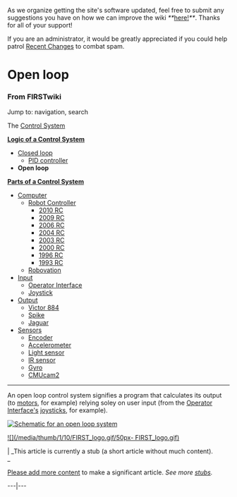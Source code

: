 As we organize getting the site's software updated, feel free to submit any
suggestions you have on how we can improve the wiki
_**_[here!](/index.php/User:Hallry/Suggestions "User:Hallry/Suggestions"
)_**_. Thanks for all of your support!

If you are an administrator, it would be greatly appreciated if you could help
patrol [Recent Changes](/index.php/Special:Recentchanges
"Special:Recentchanges" ) to combat spam.

# Open loop

### From FIRSTwiki

Jump to: navigation, search

The [Control System](/index.php/Control_system "Control system" )

**[Logic of a Control System](/index.php/Logic_of_a_control_system "Logic of a control system" )**

  * [Closed loop](/index.php/Closed_loop "Closed loop" )
    * [PID controller](/index.php/PID_controller "PID controller" )
  * **Open loop**

**[Parts of a Control System](/index.php/Parts_of_a_control_system "Parts of a control system" )**

  * [Computer](/index.php/Computer "Computer" )
    * [Robot Controller](/index.php/Robot_Controller "Robot Controller" )
      * [2010 RC](/index.php/Robot_Controller_%282010%29 "Robot Controller \(2010\)" )
      * [2009 RC](/index.php/Robot_Controller_%282009%29 "Robot Controller \(2009\)" )
      * [2006 RC](/index.php/Robot_Controller_%282006%29 "Robot Controller \(2006\)" )
      * [2004 RC](/index.php/Robot_Controller_%282004%29 "Robot Controller \(2004\)" )
      * [2003 RC](/index.php/Robot_Controller_%282003%29 "Robot Controller \(2003\)" )
      * [2000 RC](/index.php/Robot_Controller_%282000%29 "Robot Controller \(2000\)" )
      * [1996 RC](/index.php?title=Robot_Controller_%281996%29&action=edit "Robot Controller \(1996\)" )
      * [1993 RC](/index.php?title=Robot_Controller_%281993%29&action=edit "Robot Controller \(1993\)" )
    * [Robovation](/index.php/Robovation "Robovation" )
  * [Input](/index.php/Input "Input" )
    * [Operator Interface](/index.php/Operator_Interface "Operator Interface" )
    * [Joystick](/index.php/Joystick "Joystick" )
  * [Output](/index.php/Output "Output" )
    * [Victor 884](/index.php/Victor_884 "Victor 884" )
    * [Spike](/index.php/Spike "Spike" )
    * [Jaguar](/index.php/Jaguar "Jaguar" )
  * [Sensors](/index.php/Sensor "Sensor" )
    * [Encoder](/index.php/Encoder "Encoder" )
    * [Accelerometer](/index.php/Accelerometer "Accelerometer" )
    * [Light sensor](/index.php?title=Light_sensor&action=edit "Light sensor" )
    * [IR sensor](/index.php/IR_sensor "IR sensor" )
    * [Gyro](/index.php/Gyro "Gyro" )
    * [CMUcam2](/index.php/CMUcam2 "CMUcam2" )  
---  
  
An open loop control system signifies a program that calculates its output (to
[motors](/index.php/Motors "Motors" ), for example) relying soley on user
input (from the [Operator Interface's](/index.php/Operator_Interface "Operator
Interface" ) [joysticks](/index.php/Joystick "Joystick" ), for example).

  
[![Schematic for an open loop
system](/media/b/b8/Openloopsystem.JPG)](/index.php/Image:Openloopsystem.JPG
"Schematic for an open loop system" )

  

[![](/media/thumb/1/10/FIRST_logo.gif/50px-
FIRST_logo.gif)](/index.php/Image:FIRST_logo.gif "" )

|  _This article is currently a stub (a short article without much content).  
_

[Please add more
content](http://www.firstwiki.net/index.php?title=Open_loop&action=edit
"http://www.firstwiki.net/index.php?title=Open_loop&action=edit" ) to make a
significant article. _See more [stubs](/index.php/Special:Shortpages
"Special:Shortpages" )._  
  
---|---  
  
